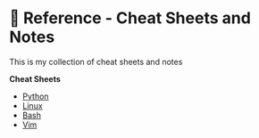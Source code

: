 # 📖 Reference - Cheat Sheets and Notes

This is my collection of cheat sheets and notes

**Cheat Sheets**
- [Python](https://github.com/gtronix/References/blob/main/Python/Python%20-%20Cheat%20Sheet.md#python---cheat-sheet)
- [Linux](https://github.com/gtronix/References/blob/main/Linux/Linux%20-%20Cheat%20Sheet.md#linux---cheat-sheet)
- [Bash](https://github.com/gtronix/References/blob/main/Bash/Bash%20-%20Cheat%20Sheet.md#bash-cheat-sheet)
- [Vim](https://github.com/gtronix/References/blob/main/Vim/Vim%20-%20Cheat%20Sheet)
